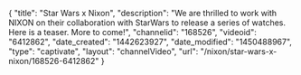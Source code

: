{
    "title": "Star Wars x Nixon",
    "description": "We are thrilled to work with NIXON on their collaboration with StarWars to release a series of watches. Here is a teaser. More to come!",
    "channelid": "168526",
    "videoid": "6412862",
    "date_created": "1442623927",
    "date_modified": "1450488967",
    "type": "captivate",
    "layout": "channelVideo",
    "url": "\/nixon\/star-wars-x-nixon\/168526-6412862"
}